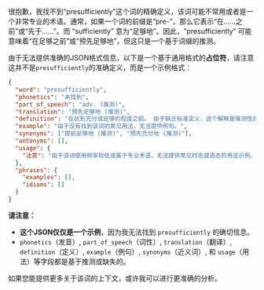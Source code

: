 很抱歉，我找不到“presufficiently”这个词的精确定义，该词可能不常用或者是一个非常专业的术语。通常，如果一个词的前缀是“pre-”，那么它表示“在……之前”或“先于……”。而 “sufficiently” 意为“足够地”。因此，“presufficiently” 可能意味着“在足够之前”或“预先足够地”，但这只是一个基于词缀的推测。

由于无法提供准确的JSON格式信息，以下是一个基于通用格式的**占位符**，请注意这并不是`presufficiently`的准确定义，而是一个示例格式：

```json
{
  "word": "presufficiently",
  "phonetics": "未找到",
  "part_of_speech": "adv. (推测)",
  "translation": "预先足够地 (推测)",
  "definition": "在达到充分或足够的程度之前。 由于缺乏标准定义，这个解释是推测性的，基于词缀 'pre-' (在...之前) 和 'sufficiently' (足够地)。",
  "example": "由于没有找到该词的常见用法，无法提供例句。",
  "synonyms": ["提前足够地 (推测)", "预先充分地 (推测)"],
  "antonyms": [],
  "usage": {
    "注意": "由于该词使用频率较低或属于专业术语，无法提供常见时态或语态的用法示例。"
  },
  "phrases": {
    "examples": [],
    "idioms": []
  }
}
```

**请注意：**

*   **这个JSON仅仅是一个示例**，因为我无法找到 `presufficiently` 的确切信息。
*   `phonetics`（发音）, `part_of_speech`（词性）, `translation`（翻译）, `definition`（定义）, `example`（例句）, `synonyms`（近义词）, 和 `usage`（用法）等字段都是基于推测或缺失的。

如果您能提供更多关于该词的上下文，或许我可以进行更准确的分析。
 